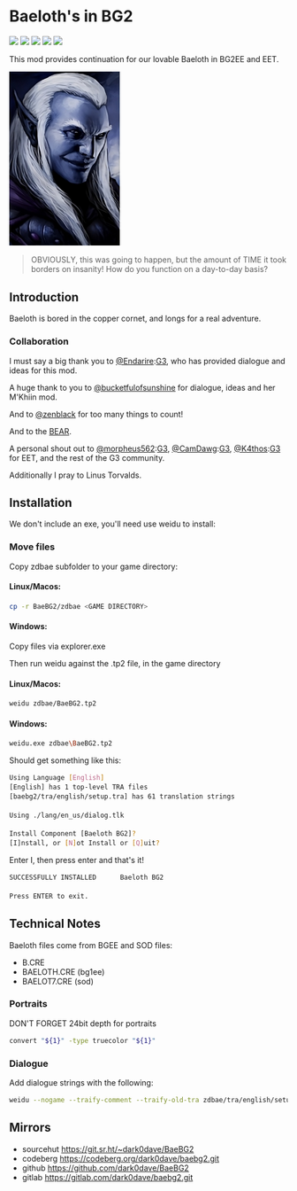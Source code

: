 # Baeloth's in BG2

[![](https://img.shields.io/badge/Linux-FCC624?style=for-the-badge&logo=linux&logoColor=black)](https://github.com/dark0dave/BaeBG2/releases/latest)
[![](https://img.shields.io/badge/Windows-0078D6?&style=for-the-badge&logoColor=white&logo=git-for-windows)](https://github.com/dark0dave/BaeBG2/releases/latest)
[![](https://img.shields.io/badge/mac%20os-grey?style=for-the-badge&logo=apple&logoColor=white)](https://github.com/dark0dave/BaeBG2/releases/latest)
[![](https://img.shields.io/github/actions/workflow/status/dark0dave/BaeBG2/main.yaml?style=for-the-badge)](https://github.com/dark0dave/BaeBG2/actions/workflows/main.yaml)
[![](https://img.shields.io/github/license/dark0dave/BaeBG2?style=for-the-badge)](./LICENSE)

This mod provides continuation for our lovable Baeloth in BG2EE and EET.

<img src="zdbae/portraits/zdbael.bmp" alt="All right... but NOT because you TOLD me to." width="200"/>

> OBVIOUSLY, this was going to happen, but the amount of TIME it took borders on insanity! How do you function on a day-to-day basis?

## Introduction

Baeloth is bored in the copper cornet, and longs for a real adventure.

### Collaboration

I must say a big thank you to [@Endarire](https://github.com/Endarire):[G3](https://www.gibberlings3.net/profile/5772-endarire/), who has provided dialogue and ideas for this mod.

A huge thank to you to [@bucketfulofsunshine](https://github.com/bucketfulofsunshine) for dialogue, ideas and her M'Khiin mod.

And to [@zenblack](https://github.com/zenblack) for too many things to count!

And to the [BEAR](https://github.com/szaumoor).

A personal shout out to [@morpheus562](https://github.com/morpheus562):[G3](https://www.gibberlings3.net/profile/11591-morpheus562/), [@CamDawg](https://github.com/CamDawg):[G3](https://www.gibberlings3.net/profile/8-camdawg/), [@K4thos](https://github.com/K4thos):[G3](https://www.gibberlings3.net/profile/6804-k4thos/) for EET, and the rest of the G3 community.

Additionally I pray to Linus Torvalds.

## Installation

We don't include an exe, you'll need use weidu to install:

### Move files

Copy zdbae subfolder to your game directory:

#### Linux/Macos:

```sh
cp -r BaeBG2/zdbae <GAME DIRECTORY>
```

#### Windows:

Copy files via explorer.exe

Then run weidu against the .tp2 file, in the game directory

#### Linux/Macos:
```sh
weidu zdbae/BaeBG2.tp2
```

#### Windows:
```sh
weidu.exe zdbae\BaeBG2.tp2
```

Should get something like this:

```sh
Using Language [English]
[English] has 1 top-level TRA files
[baebg2/tra/english/setup.tra] has 61 translation strings

Using ./lang/en_us/dialog.tlk

Install Component [Baeloth BG2]?
[I]nstall, or [N]ot Install or [Q]uit?
```

Enter I, then press enter and that's it!

```sh
SUCCESSFULLY INSTALLED      Baeloth BG2

Press ENTER to exit.
```

## Technical Notes

Baeloth files come from BGEE and SOD files:

- B.CRE
- BAELOTH.CRE (bg1ee)
- BAELOT7.CRE (sod)

### Portraits

DON'T FORGET 24bit depth for portraits

```sh
convert "${1}" -type truecolor "${1}"
```

### Dialogue

Add dialogue strings with the following:

```sh
weidu --nogame --traify-comment --traify-old-tra zdbae/tra/english/setup.tra  --traify zdbae/dialog/<target d file>
```

## Mirrors

- sourcehut https://git.sr.ht/~dark0dave/BaeBG2
- codeberg  https://codeberg.org/dark0dave/baebg2.git
- github    https://github.com/dark0dave/BaeBG2
- gitlab    https://gitlab.com/dark0dave/baebg2.git
